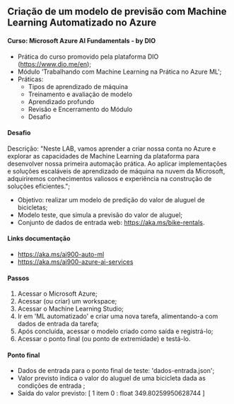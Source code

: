 ## Criação de um modelo de previsão com Machine Learning Automatizado no Azure

#### Curso: Microsoft Azure AI Fundamentals - by DIO
- Prática do curso promovido pela plataforma DIO (https://www.dio.me/en);
- Módulo 'Trabalhando com Machine Learning na Prática no Azure ML';
- Práticas:
    * Tipos de aprendizado de máquina
    * Treinamento e avaliação de modelo
    * Aprendizado profundo
    * Revisão e Encerramento do Módulo
    * Desafio

#### Desafio
Descrição: "Neste LAB, vamos aprender a criar nossa conta no Azure e explorar as capacidades de Machine Learning da plataforma para desenvolver nossa primeira automação prática. Ao aplicar implementações e soluções escaláveis de aprendizado de máquina na nuvem da Microsoft, adquiriremos conhecimentos valiosos e experiência na construção de soluções eficientes.";
- Objetivo: realizar um modelo de predição do valor de aluguel de bicicletas;
- Modelo teste, que simula a previsão do valor de aluguel;
- Conjunto de dados de entrada web: https://aka.ms/bike-rentals.

#### Links documentação
- https://aka.ms/ai900-auto-ml
- https://aka.ms/ai900-azure-ai-services

#### Passos
1. Acessar o Microsoft Azure;
2. Acessar (ou criar) um workspace;
3. Acessar o Machine Learning Studio;
4. Ir em 'ML automatizado' e criar uma nova tarefa, alimentando-a com dados de entrada da tarefa;
5. Após concluída, acessar o modelo criado como saída e registrá-lo;
6. Acessar o ponto final (ou ponto de extremidade) e testá-lo.

#### Ponto final
- Dados de entrada para o ponto final de teste: 'dados-entrada.json';
- Valor previsto indica o valor do aluguel de uma bicicleta dada as condições de entrada ;
- Saída do valor previsto:
    [ 1 item
        0 : float 349.80259950628744
    ]
